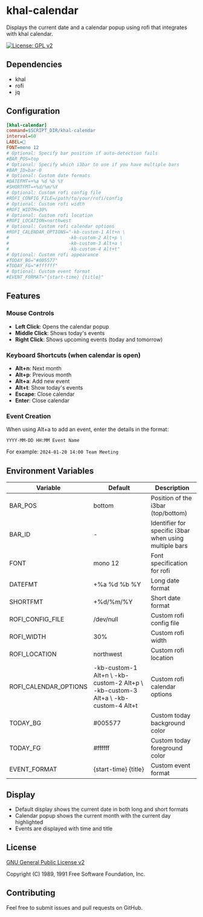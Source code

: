 # khal-calendar

Displays the current date and a calendar popup using rofi that integrates with khal calendar.

[![License: GPL v2][license-badge]][license]

## Dependencies

- khal
- rofi
- jq

## Configuration

```ini
[khal-calendar]
command=$SCRIPT_DIR/khal-calendar
interval=60
LABEL=
FONT=mono 12
# Optional: Specify bar position if auto-detection fails
#BAR_POS=top
# Optional: Specify which i3bar to use if you have multiple bars
#BAR_ID=bar-0
# Optional: Custom date formats
#DATEFMT=+%a %d %b %Y
#SHORTFMT=+%d/%m/%Y
# Optional: Custom rofi config file
#ROFI_CONFIG_FILE=/path/to/your/rofi/config
# Optional: Custom rofi width
#ROFI_WIDTH=30%
# Optional: Custom rofi location
#ROFI_LOCATION=northwest
# Optional: Custom rofi calendar options
#ROFI_CALENDAR_OPTIONS="-kb-custom-1 Alt+n \
#                      -kb-custom-2 Alt+p \
#                      -kb-custom-3 Alt+a \
#                      -kb-custom-4 Alt+t"
# Optional: Custom rofi appearance
#TODAY_BG="#005577"
#TODAY_FG="#ffffff"
# Optional: Custom event format
#EVENT_FORMAT="{start-time} {title}"
```

## Features

### Mouse Controls

- **Left Click**: Opens the calendar popup
- **Middle Click**: Shows today's events
- **Right Click**: Shows upcoming events (today and tomorrow)

### Keyboard Shortcuts (when calendar is open)

- **Alt+n**: Next month
- **Alt+p**: Previous month
- **Alt+a**: Add new event
- **Alt+t**: Show today's events
- **Escape**: Close calendar
- **Enter**: Close calendar

### Event Creation

When using Alt+a to add an event, enter the details in the format:

```
YYYY-MM-DD HH:MM Event Name
```

For example: `2024-01-20 14:00 Team Meeting`

## Environment Variables

| Variable | Default | Description |
|----------|---------|-------------|
| BAR_POS | bottom | Position of the i3bar (top/bottom) |
| BAR_ID | - | Identifier for specific i3bar when using multiple bars |
| FONT | mono 12 | Font specification for rofi |
| DATEFMT | +%a %d %b %Y | Long date format |
| SHORTFMT | +%d/%m/%Y | Short date format |
| ROFI_CONFIG_FILE | /dev/null | Custom rofi config file |
| ROFI_WIDTH | 30% | Custom rofi width |
| ROFI_LOCATION | northwest | Custom rofi location |
| ROFI_CALENDAR_OPTIONS | -kb-custom-1 Alt+n \ -kb-custom-2 Alt+p \ -kb-custom-3 Alt+a \ -kb-custom-4 Alt+t | Custom rofi calendar options |
| TODAY_BG | #005577 | Custom today background color |
| TODAY_FG | #ffffff | Custom today foreground color |
| EVENT_FORMAT | {start-time} {title} | Custom event format |

## Display

- Default display shows the current date in both long and short formats
- Calendar popup shows the current month with the current day highlighted
- Events are displayed with time and title

## License

[GNU General Public License v2][license]

Copyright (C) 1989, 1991 Free Software Foundation, Inc.

## Contributing

Feel free to submit issues and pull requests on GitHub.

[license]: LICENSE
[license-badge]: https://img.shields.io/badge/License-GPL%20v2-blue.svg
